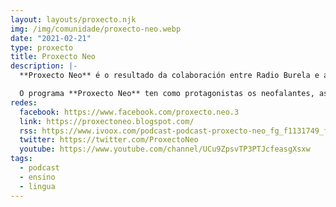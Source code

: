 ```yaml
---
layout: layouts/proxecto.njk
img: /img/comunidade/proxecto-neo.webp
date: "2021-02-21"
type: proxecto
title: Proxecto Neo
description: |-
  **Proxecto Neo** é o resultado da colaboración entre Radio Burela e a área de Innovación Educativa do Instituto Perdouro. Estamos en antena todos os mércores entre as 5 e as 6 da tarde. Pode acompañarnos desde calquera lugar do mundo en Radio Burela.

  O programa **Proxecto Neo** ten como protagonistas os neofalantes, as fillas e os fillos adoptivos da nosa terra.
redes:
  facebook: https://www.facebook.com/proxecto.neo.3
  link: https://proxectoneo.blogspot.com/
  rss: https://www.ivoox.com/podcast-podcast-proxecto-neo_fg_f1131749_filtro_1.xml
  twitter: https://twitter.com/ProxectoNeo
  youtube: https://www.youtube.com/channel/UCu9ZpsvTP3PTJcfeasgXsxw
tags:
  - podcast
  - ensino
  - lingua
---
```

